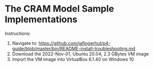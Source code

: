 # The CRAM Model Sample Implementations

Instructions:
1. Navigate to: https://github.com/jafingerhut/p4-guide/blob/master/bin/README-install-troubleshooting.md
2. Download the 2022-Nov-01, Ubuntu 20.04, 2.3 GBytes VM image
3. Import the VM image into VirtualBox 6.1.40 on Windows 10
